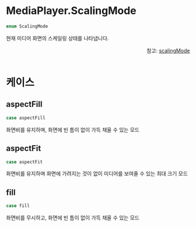 # MediaPlayer.ScalingMode

```swift
enum ScalingMode
```

현재 미디어 화면의 스케일링 상태를 나타냅니다.

<div align="right">
참고: <a href="../../class/media-player/home.md#scalingmode">scalingMode</a>
</div>

<br>

# 케이스

## aspectFill

```swift
case aspectFill
```

화면비를 유지하며, 화면에 빈 틈이 없이 가득 채울 수 있는 모드

## aspectFit

```swift
case aspectFit
```

화면비를 유지하며 화면에 가려지는 것이 없이 미디어를 보여줄 수 있는 최대 크기 모드

## fill

```swift
case fill
```

화면비를 무시하고, 화면에 빈 틈이 없이 가득 채울 수 있는 모드
